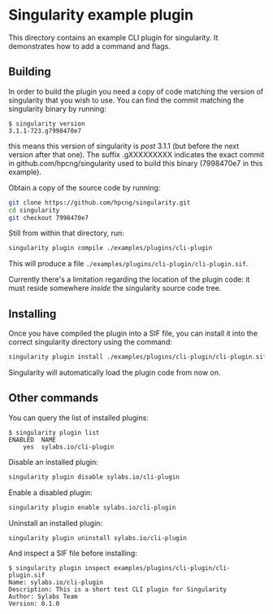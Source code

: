 # Singularity example plugin

This directory contains an example CLI plugin for singularity. It demonstrates
how to add a command and flags.

## Building

In order to build the plugin you need a copy of code matching the version of
singularity that you wish to use. You can find the commit matching the
singularity binary by running:

```console
$ singularity version
3.1.1-723.g7998470e7
```

this means this version of singularity is _post_ 3.1.1 (but before the
next version after that one). The suffix .gXXXXXXXXX indicates the exact
commit in github.com/hpcng/singularity used to build this binary
(7998470e7 in this example).

Obtain a copy of the source code by running:

```sh
git clone https://github.com/hpcng/singularity.git
cd singularity
git checkout 7998470e7
```

Still from within that directory, run:

```sh
singularity plugin compile ./examples/plugins/cli-plugin
```

This will produce a file `./examples/plugins/cli-plugin/cli-plugin.sif`.

Currently there's a limitation regarding the location of the plugin code: it
must reside somewhere _inside_ the singularity source code tree.

## Installing

Once you have compiled the plugin into a SIF file, you can install it into the
correct singularity directory using the command:

```sh
singularity plugin install ./examples/plugins/cli-plugin/cli-plugin.sif
```

Singularity will automatically load the plugin code from now on.

## Other commands

You can query the list of installed plugins:

```console
$ singularity plugin list
ENABLED  NAME
    yes  sylabs.io/cli-plugin
```

Disable an installed plugin:

```sh
singularity plugin disable sylabs.io/cli-plugin
```

Enable a disabled plugin:

```sh
singularity plugin enable sylabs.io/cli-plugin
```

Uninstall an installed plugin:

```sh
singularity plugin uninstall sylabs.io/cli-plugin
```

And inspect a SIF file before installing:

```console
$ singularity plugin inspect examples/plugins/cli-plugin/cli-plugin.sif
Name: sylabs.io/cli-plugin
Description: This is a short test CLI plugin for Singularity
Author: Sylabs Team
Version: 0.1.0
```
